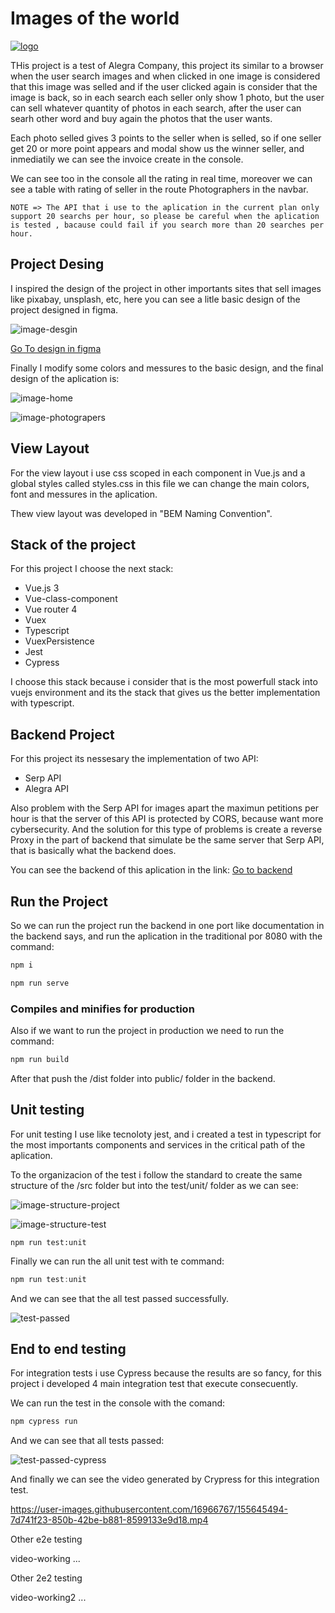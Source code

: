 # Images of the world

[![logo](https://github.com/luisangel2895/alegra-frontend/blob/67e954f0c616d55c65062f172c3aa23ca3948a43/images/logo.png)](https://images-world.herokuapp.com/)

THis project is a test of Alegra Company, this project its similar to a browser when the user search images and when clicked in one image is considered that this image was selled and if the user clicked again is consider that the image is back, so in each search each seller only show 1 photo, but the user can sell whatever quantity of photos in each search, after the user can searh other word and buy again the photos that the user wants.

Each photo selled gives 3 points to the seller when is selled, so if one seller get 20 or more point appears and modal show us the winner seller, and inmediatily we can see the invoice create in the console.

We can see too in the console all the rating in real time, moreover we can see a table with rating of seller in the route Photographers in the navbar.

```
NOTE => The API that i use to the aplication in the current plan only support 20 searchs per hour, so please be careful when the aplication is tested , bacause could fail if you search more than 20 searches per hour.
```

## Project Desing

I inspired the design of the project in other importants sites that sell images like pixabay, unsplash, etc, here you can see a litle basic design of the project designed in figma.

![image-desgin](https://github.com/luisangel2895/alegra-frontend/blob/67e954f0c616d55c65062f172c3aa23ca3948a43/images/Screenshot_7.png)

[Go To design in figma](https://www.figma.com/file/V0sGXEnJ7PoicYW402tjx8/Images-of-the-World?node-id=0%3A1)

Finally I modify some colors and messures to the basic design, and the final design of the aplication is:

![image-home](https://github.com/luisangel2895/alegra-frontend/blob/67e954f0c616d55c65062f172c3aa23ca3948a43/images/Screenshot_1.png)

![image-photograpers](https://github.com/luisangel2895/alegra-frontend/blob/67e954f0c616d55c65062f172c3aa23ca3948a43/images/Screenshot_2.png)

## View Layout

For the view layout i use css scoped in each component in Vue.js and a global styles called styles.css in this file we can change the main colors, font and messures in the aplication.

Thew view layout was developed in "BEM Naming Convention".

## Stack of the project

For this project I choose the next stack:

- Vue.js 3
- Vue-class-component
- Vue router 4
- Vuex
- Typescript
- VuexPersistence
- Jest
- Cypress

I choose this stack because i consider that is the most powerfull stack into vuejs environment and its the stack that gives us the better implementation with typescript.

## Backend Project

For this project its nessesary the implementation of two API:

- Serp API
- Alegra API

Also problem with the Serp API for images apart the maximun petitions per hour is that the server of this API is protected by CORS, because want more cybersecurity. And the solution for this type of problems is create a reverse Proxy in the part of backend that simulate be the same server that Serp API, that is basically what the backend does.

You can see the backend of this aplication in the link: [Go to backend](https://github.com/luisangel2895/alegra-backend)

## Run the Project

So we can run the project run the backend in one port like documentation in the backend says, and run the aplication in the traditional por 8080 with the command:

```js
npm i
```

```js
npm run serve
```

### Compiles and minifies for production

Also if we want to run the project in production we need to run the command:

```js
npm run build
```

After that push the /dist folder into public/ folder in the backend.

## Unit testing

For unit testing I use like tecnoloty jest, and i created a test in typescript for the most importants components and services in the critical path of the aplication.

To the organizacion of the test i follow the standard to create the same structure of the /src folder but into the test/unit/ folder as we can see:

![image-structure-project](https://github.com/luisangel2895/alegra-frontend/blob/67e954f0c616d55c65062f172c3aa23ca3948a43/images/Screenshot_3.png)

![image-structure-test](https://github.com/luisangel2895/alegra-frontend/blob/67e954f0c616d55c65062f172c3aa23ca3948a43/images/Screenshot_4.png)

```
npm run test:unit
```

Finally we can run the all unit test with te command:

```js
npm run test:unit
```

And we can see that the all test passed successfully.

![test-passed](https://github.com/luisangel2895/alegra-frontend/blob/67e954f0c616d55c65062f172c3aa23ca3948a43/images/Screenshot_6.png)

## End to end testing

For integration tests i use Cypress because the results are so fancy, for this project i developed 4 main integration test that execute consecuently.

We can run the test in the console with the comand:

```js
npm cypress run
```

And we can see that all tests passed:

![test-passed-cypress](https://github.com/luisangel2895/alegra-frontend/blob/67e954f0c616d55c65062f172c3aa23ca3948a43/images/Screenshot_5.png)

And finally we can see the video generated by Crypress for this integration test.


https://user-images.githubusercontent.com/16966767/155645494-7d741f23-850b-42be-b881-8599133e9d18.mp4


Other e2e testing

video-working ...

Other 2e2 testing

video-working2 ...

